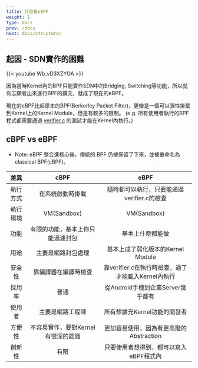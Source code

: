 ```yaml
---
title: 什麼是eBPF
weight: 1
type: docs
prev: /docs
next: docs/structure/
---
```


## 起因 - SDN實作的困難

{{< youtube Wb_vD3XZYOA >}}

因為當時Kernel內的BPF只能實作SDN中的Bridging, Switching等功能，所以就有志願者出來進行BPF的擴充，就成了現在的eBPF。

現在的eBPF比起原本的BPF(Berkerley Packet Filter)，更像是一個可以彈性掛載到Kernel上的Kernel Module，但是有較多的限制。
(e.g. 所有使用者執行的BPF程式都需要通過 [verifier.c](https://github.com/torvalds/linux/blob/master/kernel/bpf/verifier.c) 的測試才能在Kernel內執行。)

## cBPF vs eBPF
- Note: eBPF 整合進核心後，傳統的 BPF 仍被保留了下來，並被重命名為 classical BPF(cBPF)。


| 差異 | cBPF | eBPF |
| :---: | :---: | :---: |
| 執行方式 | 在系統啟動時掛載 | 隨時都可以執行，只要能通過verifier.c的檢查 |
| 執行環境 | VM(Sandbox) | VM(Sandbox) |
| 功能 | 有限的功能，基本上你只能過濾封包 | 基本上什麼都能做 |
| 用途 | 主要是網路封包處理 | 基本上成了弱化版本的Kernel Module |
| 安全性 | 靠編譯器在編譯時檢查 | 靠verifier.c在執行時檢查，過了才能載入Kernel內執行 |
| 採用率 | 普通 | 從Android手機到企業Server幾乎都有 |
| 使用者 | 主要是網路工程師 | 所有想擴充Kernel功能的開發者  |
| 方便性 | 不容易實作，要對Kernel有很深的認識 | 更加容易使用，因為有更高階的Abstraction |
| 創新性 | 有限 | 只要使用者想得到，都可以寫入eBPF程式內 |

